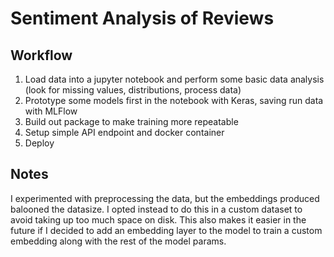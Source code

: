 # Sentiment Analysis of Reviews

## Workflow
1. Load data into a jupyter notebook and perform some basic data analysis (look for missing values, distributions, process data)
2. Prototype some models first in the notebook with Keras, saving run data with MLFlow
3. Build out package to make training more repeatable
4. Setup simple API endpoint and docker container
5. Deploy

## Notes
I experimented with preprocessing the data, but the embeddings produced balooned the datasize. I opted instead to do this in a custom dataset to avoid taking up too much space on disk. This also makes it easier in the future if I decided to add an embedding layer to the model to train a custom embedding along with the rest of the model params.